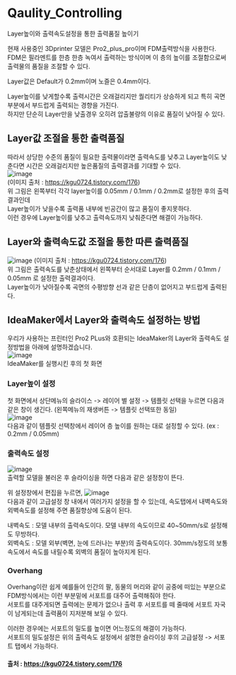 # Qaulity_Controlling   
Layer높이와 출력속도설정을 통한 출력품질 높이기

현재 사용중인 3Dprinter 모델은 Pro2_plus_pro이며 FDM출력방식을 사용한다.   
FDM은 필라멘트를 한층 한층 녹여서 출력하는 방식이며 이 층의 높이를 조절함으로써 출력물의 품질을 조절할 수 있다.   

Layer값은 Default가 0.2mm이며 노즐은 0.4mm이다.   

Layer높이를 낮게할수록 출력시간은 오래걸리지만 퀄리티가 상승하게 되고 특히 곡면부분에서 부드럽게 출력되는 경향을 가진다.   
하지만 단순히 Layer만을 낮출경우 오히려 압출불량의 이유로 품질이 낮아질 수 있다.   

## Layer값 조절을 통한 출력품질 
따라서 상당한 수준의 품질이 필요한 출력물이라면 출력속도를 낮추고 Layer높이도 낮춘다면 시간은 오래걸리지만 높은품질의 출력결과를 기대할 수 있다.   
![image](https://user-images.githubusercontent.com/79160507/121138296-81890680-c872-11eb-9541-a15e0f09f365.png)   
(이미지 출처 : https://kgu0724.tistory.com/176)   
위 그림은 왼쪽부터 각각 layer높이를 0.05mm / 0.1mm / 0.2mm로 설정한 후의 출력결과인데   
Layer높이가 낮을수록 출력품 내부에 빈공간이 많고 품질이 좋지못하다.   
이런 경우에 Layer높이를 낮추고 출력속도까지 낮춰준다면 해결이 가능하다.   

## Layer와 출력속도값 조절을 통한 따른 출력품질
![image](https://user-images.githubusercontent.com/79160507/121138581-ce6cdd00-c872-11eb-89f3-a90f6a376f19.png)
(이미지 출처 : https://kgu0724.tistory.com/176)   
위 그림은 출력속도를 낮춘상태에서 왼쪽부터 순서대로 Layer를 0.2mm / 0.1mm  / 0.05mm 로 설정한 출력결과이다.   
Layer높이가 낮아질수록 곡면의 수평방향 선과 같은 단층이 없어지고 부드럽게 출력된다.   

## IdeaMaker에서 Layer와 출력속도 설정하는 방법
우리가 사용하는 프린터인 Pro2 PLus와 호환되는 IdeaMaker의 Layer와 출력속도 설정방법을 아래에 설명하겠습니다.   
![image](https://user-images.githubusercontent.com/79160507/121138998-3de2cc80-c873-11eb-8fac-c2e6cfcfbc93.png)   
IdeaMaker를 실행시킨 후의 첫 화면

### Layer높이 설정
첫 화면에서 상단메뉴의 슬라이스 -> 레이어 별 설정 -> 템플릿 선택을 누르면 다음과 같은 창이 생긴다. (왼쪽메뉴의 재생버튼 -> 템플릿 선택또한 동일)   
![image](https://user-images.githubusercontent.com/79160507/121139628-ec870d00-c873-11eb-8bec-26063288ed83.png)   
다음과 같이 템플릿 선택창에서 레이어 층 높이를 원하는 대로 설정할 수 있다. (ex : 0.2mm / 0.05mm)   

### 출력속도 설정
![image](https://user-images.githubusercontent.com/79160507/121142143-aa12ff80-c876-11eb-92c2-67a3a06a958b.png)   
출력할 모델을 불러온 후 슬라이싱을 하면 다음과 같은 설정창이 뜬다.

위 설정창에서 편집을 누르면,
![image](https://user-images.githubusercontent.com/79160507/121142288-ca42be80-c876-11eb-8e1d-70d0a3edf8ce.png)   
다음과 같이 고급설정 창 내에서 여러가지 설정을 할 수 있는데, 속도탭에서 내벽속도와 외벽속도를 설정해 주면 품질향상에 도움이 된다.   

내벽속도 : 모델 내부의 출력속도이다. 모델 내부의 속도이므로 40~50mm/s로 설정해도 무방하다.   
외벽속도 : 모델 외부(벽면, 눈에 드러나는 부분)의 출력속도이다. 30mm/s정도의 보통속도에서 속도를 내릴수록 외벽의 품질이 높아지게 된다.   
   
### Overhang   
Overhang이란 쉽게 예를들어 인간의 팔, 동물의 머리와 같이 공중에 떠있는 부분으로 FDM방식에서는 이런 부분밑에 서포트를 대주어 출력해줘야 한다.   
서포트를 대주게되면 출력에는 문제가 없으나 출력 후 서포트를 떼 줄때에 서포트 자국이 남게되는데 출력품이 지저분해 보일 수 있다.   
   
이러한 경우에는 서포트의 밀도를 높이면 어느정도의 해결이 가능하다.   
서포트의 밀도설정은 위의 출력속도 설정에서 설명한 슬라이싱 후의 고급설정 -> 서포트 탭에서 가능하다.   

#### 출처 : https://kgu0724.tistory.com/176




